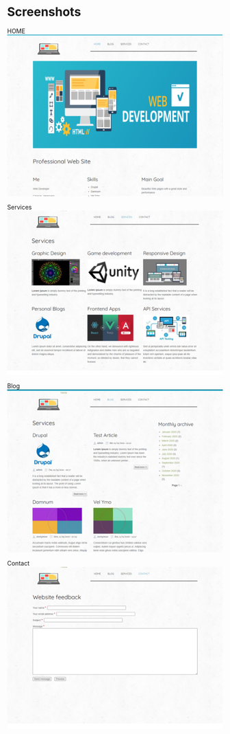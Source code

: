 # Screenshots
HOME
![](themes/custom/pb/images/home.png)

Services
![](themes/custom/pb/images/services.png)

Blog
![](themes/custom/pb/images/blog.png)

Contact
![](themes/custom/pb/images/contact.png)
